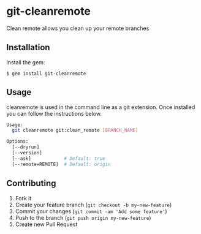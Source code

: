 # git-cleanremote

Clean remote allows you clean up your remote branches

## Installation

Install the gem:

    $ gem install git-cleanremote

## Usage

cleanremote is used in the command line as a git extension. Once installed you can follow the instructions below.

```sh
Usage:
  git cleanremote git:clean_remote [BRANCH_NAME]

Options:
  [--dryrun]
  [--version]
  [--ask]            # Default: true
  [--remote=REMOTE]  # Default: origin
```

## Contributing

1. Fork it
2. Create your feature branch (`git checkout -b my-new-feature`)
3. Commit your changes (`git commit -am 'Add some feature'`)
4. Push to the branch (`git push origin my-new-feature`)
5. Create new Pull Request
